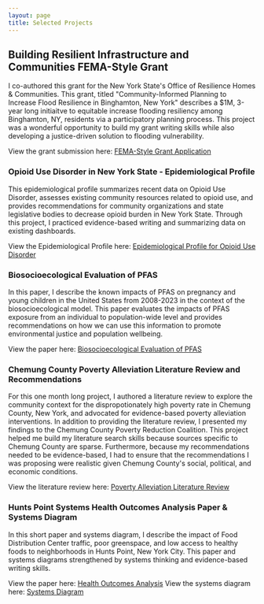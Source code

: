 ```yaml
---
layout: page
title: Selected Projects
---
```


## Building Resilient Infrastructure and Communities FEMA-Style Grant
I co-authored this grant for the New York State's Office of Resilience Homes & Communities. This grant, titled "Community-Informed Planning to Increase Flood Resilience in Binghamton, New York" describes a $1M, 3-year long initiaitve to equitable increase flooding resiliency among Binghamton, NY, residents via a participatory planning process. This project was a wonderful opportunity to build my grant writing skills while also developing a justice-driven solution to flooding vulnerability. 

View the grant submission here: [FEMA-Style Grant Application](assets/img/grant.pdf)

### Opioid Use Disorder in New York State - Epidemiological Profile
This epidemiological profile summarizes recent data on Opioid Use Disorder, assesses existing community resources related to opioid use, and provides recommendations for community organizations and state legislative bodies to decrease opioid burden in New York State. Through this project, I practiced evidence-based writing and summarizing data on existing dashboards. 

View the Epidemiological Profile here: [Epidemiological Profile for Opioid Use Disorder](assets/img/EpiProfile_Portfolio.pdf)

### Biosocioecological Evaluation of PFAS
In this paper, I describe the known impacts of PFAS on pregnancy and young children in the United States from 2008-2023 in the context of the biosocioecological model. This paper evaluates the impacts of PFAS exposure from an individual to population-wide level and provides recommendations on how we can use this information to promote environmental justice and population wellbeing. 

View the paper here: [Biosocioecological Evaluation of PFAS](assets/img/PFAS.pdf)

### Chemung County Poverty Alleviation Literature Review and Recommendations
For this one month long project, I authored a literature review to explore the community context for the dispropotionately high poverty rate in Chemung County, New York, and advocated for evidence-based poverty alleviation interventions. In addition to providing the literature review, I presented my findings to the Chemung County Poverty Reduction Coalition. This project helped me build my literature search skills because sources specific to Chemung County are sparse. Furthermore, because my recommendations needed to be evidence-based, I had to ensure that the recommendations I was proposing were realistic given Chemung County's social, political, and economic conditions. 

View the literature review here: [Poverty Alleviation Literature Review](assets/img/Povertyalleviation.pdf)

### Hunts Point Systems Health Outcomes Analysis Paper & Systems Diagram
In this short paper and systems diagram, I describe the impact of Food Distribution Center traffic, poor greenspace, and low access to healthy foods to neighborhoods in Hunts Point, New York City. This paper and systems diagrams strengthened by systems thinking and evidence-based writing skills.

View the paper here: [Health Outcomes Analysis](assets/img/huntspoint.pdf)
View the systems diagram here: [Systems Diagram](assets/img/systemsdiagram.pdf)

